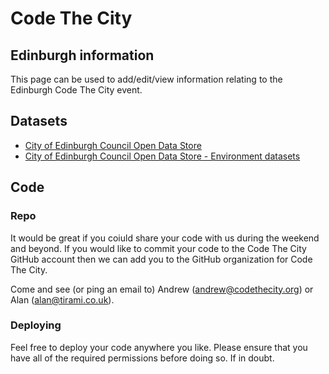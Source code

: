 # Code The City

## Edinburgh information

This page can be used to add/edit/view information relating to the Edinburgh Code The City event.


## Datasets

* [City of Edinburgh Council Open Data Store](http://www.edinburghopendata.info/)
* [City of Edinburgh Council Open Data Store - Environment datasets](http://www.edinburghopendata.info/group/environment)


## Code

### Repo

It would be great if you coiuld share your code with us during the weekend and beyond. If you would like to commit your code to the Code The City GitHub account then we can add you to the GitHub organization for Code The City.

Come and see (or ping an email to) Andrew (andrew@codethecity.org) or Alan (alan@tirami.co.uk).

### Deploying

Feel free to deploy your code anywhere you like. Please ensure that you have all of the required permissions before doing so. If in doubt.

